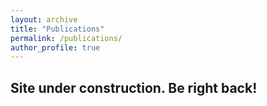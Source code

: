 ```yaml
---
layout: archive
title: "Publications"
permalink: /publications/
author_profile: true
---
```


## Site under construction. Be right back! ##

<!-- {% if author.googlescholar %}
  You can also find my articles on <u><a href="{{author.googlescholar}}">my Google Scholar profile</a>.</u>
{% endif %}

{% include base_path %}

{% for post in site.publications reversed %}
  {% include archive-single.html %}
{% endfor %} -->
